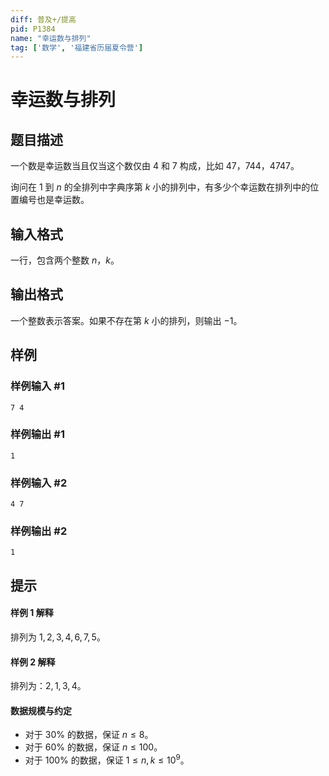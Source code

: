 ```yaml
---
diff: 普及+/提高
pid: P1384
name: "幸运数与排列"
tag: ['数学', '福建省历届夏令营']
---
```

# 幸运数与排列
## 题目描述

一个数是幸运数当且仅当这个数仅由 $4$ 和 $7$ 构成，比如 $47$，$744$，$4747$。

询问在 $1$ 到 $n$ 的全排列中字典序第 $k$ 小的排列中，有多少个幸运数在排列中的位置编号也是幸运数。
## 输入格式

一行，包含两个整数 $n$，$k$。
## 输出格式

一个整数表示答案。如果不存在第 $k$ 小的排列，则输出 $-1$。
## 样例

### 样例输入 #1
```
7 4

```
### 样例输出 #1
```
1
```
### 样例输入 #2
```
4 7

```
### 样例输出 #2
```
1
```
## 提示

#### 样例 1 解释

排列为 $1,2,3,4,6,7,5$。

#### 样例 2 解释

排列为：$2,1,3,4$。

#### 数据规模与约定

- 对于 $30\%$ 的数据，保证 $n\le 8$。
- 对于 $60\%$ 的数据，保证 $n\le 100$。
- 对于 $100\%$ 的数据，保证 $1 \leq n,k\le 10^9$。
